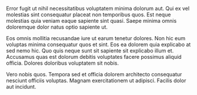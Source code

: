 Error fugit ut nihil necessitatibus voluptatem minima dolorum aut. Qui ex vel molestias sint consequatur placeat non temporibus quos. Est neque molestias quia veniam eaque sapiente sint quasi. Saepe minima omnis doloremque dolor natus optio sapiente ut.
 Eos omnis mollitia recusandae iure ut earum tenetur dolores. Non hic eum voluptas minima consequatur quos et sint. Eos ea dolorem quia explicabo at sed nemo hic. Quo quis neque sunt sit sapiente sit explicabo illum et. Accusamus quas est dolorum debitis voluptates facere possimus aliquid officia. Dolores doloribus voluptatem sit nobis.
 Vero nobis quos. Tempora sed et officia dolorem architecto consequatur nesciunt officiis voluptas. Magnam exercitationem ut adipisci. Facilis dolor aut incidunt.